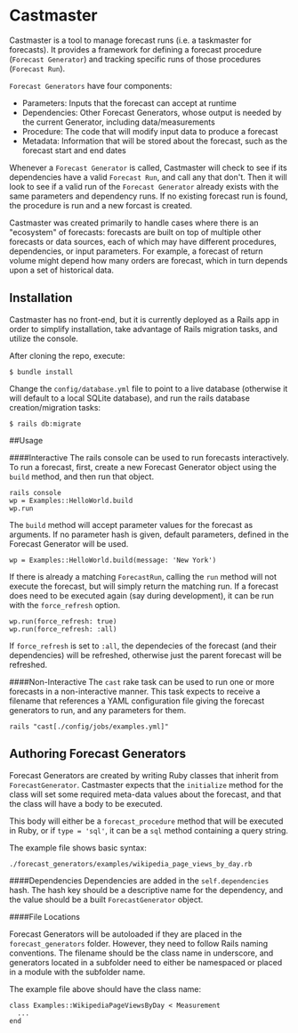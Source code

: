 # Castmaster

Castmaster is a tool to manage forecast runs (i.e. a taskmaster for forecasts).  It provides a framework for defining a forecast procedure (`Forecast Generator`) and tracking specific runs of those procedures (`Forecast Run`). 

`Forecast Generators` have four components:
- Parameters: Inputs that the forecast can accept at runtime
- Dependencies: Other Forecast Generators, whose output is needed by the current Generator, including data/measurements
- Procedure: The code that will modify input data to produce a forecast
- Metadata: Information that will be stored about the forecast, such as the forecast start and end dates

Whenever a `Forecast Generator` is called, Castmaster will check to see if its dependencies have a valid `Forecast Run`, and call any that don't. Then it will look to see if a valid run of the `Forecast Generator` already exists with the same parameters and dependency runs. If no existing forecast run is found, the procedure is run and a new forcast is created. 

Castmaster was created primarily to handle cases where there is an "ecosystem" of forecasts: forecasts are built on top of multiple other forecasts or data sources, each of which may have different procedures, dependencies, or input parameters. For example, a forecast of return volume might depend how many orders are forecast, which in turn depends upon a set of historical data. 

## Installation
Castmaster has no front-end, but it is currently deployed as a Rails app in order to simplify installation, take advantage of Rails migration tasks, and utilize the console. 

After cloning the repo, execute:

    $ bundle install

Change the `config/database.yml` file to point to a live database (otherwise it will default to a local SQLite database), and run the  rails database creation/migration tasks:

    $ rails db:migrate


##Usage

####Interactive
The rails console can be used to run forecasts interactively. To run a forecast, first, create a new Forecast Generator object using the `build` method, and then run that object.

    rails console
    wp = Examples::HelloWorld.build
    wp.run

The `build` method will accept parameter values for the forecast as arguments. If no parameter hash is given, default parameters, defined in the Forecast Generator will be used.

    wp = Examples::HelloWorld.build(message: 'New York')

If there is already a matching `ForecastRun`, calling the `run` method will not execute the forecast, but will simply return the matching run. If a forecast does need to be executed again (say during development), it can be run with the `force_refresh` option.

    wp.run(force_refresh: true)
    wp.run(force_refresh: :all)

If `force_refresh` is set to `:all`, the dependecies of the forecast  (and their dependencies) will be refreshed, otherwise just the parent forecast will be refreshed.

####Non-Interactive
The `cast` rake task can be used to run one or more forecasts in a non-interactive manner. This task expects to receive a filename that references a YAML configuration file giving the forecast generators to run, and any parameters for them. 

    rails "cast[./config/jobs/examples.yml]"

## Authoring Forecast Generators

Forecast Generators are created by writing Ruby classes that inherit from `ForecastGenerator`.  Castmaster expects that the `initialize` method for the class will set some required meta-data values about the forecast, and that the class will have a body to be executed. 

This body will either be a `forecast_procedure` method that will be executed in Ruby, or if `type = 'sql'`, it can be a `sql` method containing a query string.  

The example file shows basic syntax:

    ./forecast_generators/examples/wikipedia_page_views_by_day.rb

####Dependencies
  Dependencies are added in the `self.dependencies` hash. The hash key should be a descriptive name for the dependency, and the value should be a built `ForecastGenerator` object.

####File Locations

Forecast Generators will be autoloaded if they are placed in the `forecast_generators` folder. However, they need to follow Rails naming conventions. The filename should be the class name in underscore, and generators located in a subfolder need to either be namespaced or placed in a module with the subfolder name. 

The example file above should have the class name:

    class Examples::WikipediaPageViewsByDay < Measurement
      ...
    end


